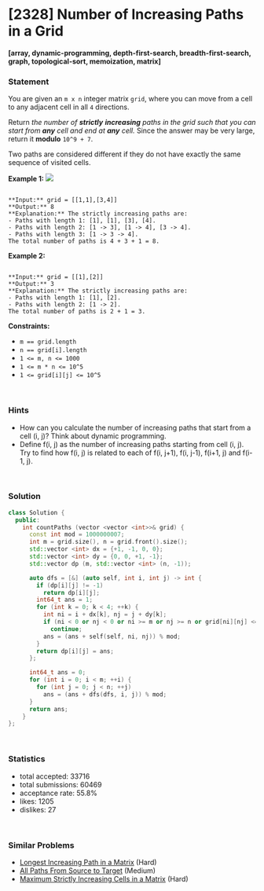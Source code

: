 # [2328] Number of Increasing Paths in a Grid

**[array, dynamic-programming, depth-first-search, breadth-first-search, graph, topological-sort, memoization, matrix]**

### Statement

You are given an `m x n` integer matrix `grid`, where you can move from a cell to any adjacent cell in all `4` directions.

Return *the number of **strictly** **increasing** paths in the grid such that you can start from **any** cell and end at **any** cell.* Since the answer may be very large, return it **modulo** `10^9 + 7`.

Two paths are considered different if they do not have exactly the same sequence of visited cells.


**Example 1:**
![](https://assets.leetcode.com/uploads/2022/05/10/griddrawio-4.png)

```

**Input:** grid = [[1,1],[3,4]]
**Output:** 8
**Explanation:** The strictly increasing paths are:
- Paths with length 1: [1], [1], [3], [4].
- Paths with length 2: [1 -> 3], [1 -> 4], [3 -> 4].
- Paths with length 3: [1 -> 3 -> 4].
The total number of paths is 4 + 3 + 1 = 8.

```

**Example 2:**

```

**Input:** grid = [[1],[2]]
**Output:** 3
**Explanation:** The strictly increasing paths are:
- Paths with length 1: [1], [2].
- Paths with length 2: [1 -> 2].
The total number of paths is 2 + 1 = 3.

```

**Constraints:**
* `m == grid.length`
* `n == grid[i].length`
* `1 <= m, n <= 1000`
* `1 <= m * n <= 10^5`
* `1 <= grid[i][j] <= 10^5`


<br />

### Hints

- How can you calculate the number of increasing paths that start from a cell (i, j)? Think about dynamic programming.
- Define f(i, j) as the number of increasing paths starting from cell (i, j). Try to find how f(i, j) is related to each of f(i, j+1), f(i, j-1), f(i+1, j) and f(i-1, j).

<br />

### Solution

```cpp
class Solution {
  public:
    int countPaths (vector <vector <int>>& grid) {
      const int mod = 1000000007;
      int m = grid.size(), n = grid.front().size();
      std::vector <int> dx = {+1, -1, 0, 0};
      std::vector <int> dy = {0, 0, +1, -1};
      std::vector dp (m, std::vector <int> (n, -1));

      auto dfs = [&] (auto self, int i, int j) -> int {
        if (dp[i][j] != -1)
          return dp[i][j];
        int64_t ans = 1;
        for (int k = 0; k < 4; ++k) {
          int ni = i + dx[k], nj = j + dy[k];
          if (ni < 0 or nj < 0 or ni >= m or nj >= n or grid[ni][nj] <= grid[i][j])
            continue;
          ans = (ans + self(self, ni, nj)) % mod;
        }
        return dp[i][j] = ans;
      };

      int64_t ans = 0;
      for (int i = 0; i < m; ++i) {
        for (int j = 0; j < n; ++j)
          ans = (ans + dfs(dfs, i, j)) % mod;
      }
      return ans;
    }
};
```

<br />

### Statistics

- total accepted: 33716
- total submissions: 60469
- acceptance rate: 55.8%
- likes: 1205
- dislikes: 27

<br />

### Similar Problems

- [Longest Increasing Path in a Matrix](https://leetcode.com/problems/longest-increasing-path-in-a-matrix) (Hard)
- [All Paths From Source to Target](https://leetcode.com/problems/all-paths-from-source-to-target) (Medium)
- [Maximum Strictly Increasing Cells in a Matrix](https://leetcode.com/problems/maximum-strictly-increasing-cells-in-a-matrix) (Hard)
